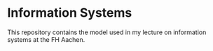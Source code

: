# Information Systems
This repository contains the model used in my lecture on information systems at the FH Aachen.

